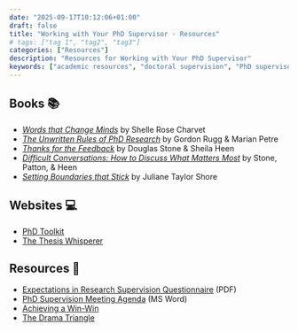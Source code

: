 ```yaml
---
date: "2025-09-17T10:12:06+01:00"
draft: false
title: "Working with Your PhD Supervisor - Resources"
# tags: ["tag 1", "tag2", "tag3"]
categories: ["Resources"]
description: "Resources for Working with Your PhD Supervisor"
keywords: ["academic resources", "doctoral supervision", "PhD supervisor"]
---
```


## Books 📚

- [_Words that Change Minds_](https://uk.bookshop.org/a/2760/9781733670302) by Shelle Rose Charvet
- [_The Unwritten Rules of PhD Research_](https://uk.bookshop.org/a/2760/9780335262120) by Gordon Rugg & Marian Petre
- [_Thanks for the Feedback_](https://uk.bookshop.org/a/2760/9780670922635) by Douglas Stone & Sheila Heen
- [_Difficult Conversations: How to Discuss What Matters Most_](https://uk.bookshop.org/a/2760/9780670921348) by Stone, Patton, & Heen
- [_Setting Boundaries that Stick_](https://uk.bookshop.org/a/2760/9781648481291) by Juliane Taylor Shore

## Websites 💻

- [PhD Toolkit](https://www.ithinkwell.com.au/resources/PhDToolkit)
- [The Thesis Whisperer](https://www.thethesiswhisperer.com)

## Resources 🧭

- [Expectations in Research Supervision Questionnaire](/docs/Expectations-in-Research-Supervision-Questionnaire.pdf) (PDF)
- [PhD Supervision Meeting Agenda](/docs/PhD-Supervision-Meeting-Agenda.docx) (MS Word)
- [Achieving a Win-Win](../achieving-a-win-win/)
- [The Drama Triangle](../the-drama-triangle/)